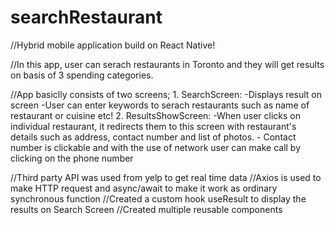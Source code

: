 ﻿# searchRestaurant
 
 //Hybrid mobile application build on React Native! 
 
 //In this app, user can serach restaurants in Toronto and they will get results on basis of 3 spending categories. 
 
 //App basiclly consists of two screens; 
       1. SearchScreen: 
                        -Displays result on screen
                        -User can enter keywords to serach restaurants such as name of restaurant or cuisine etc!
       2. ResultsShowScreen: 
                            -When user clicks on individual restaurant, it redirects them to this screen with restaurant's details such as address, contact number and list of photos.
                            - Contact number is clickable and with the use of network user can make call by clicking on the phone number
                            

//Third party API was used from yelp to get real time data
//Axios is used to make HTTP request and async/await to make it work as ordinary synchronous function
//Created a custom hook useResult to display the results on Search Screen
//Created multiple reusable components
